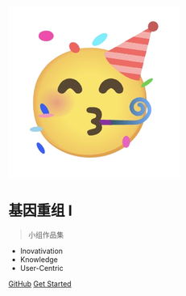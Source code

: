 <!-- _coverpage.md -->

![logo](/_media/logo-removebg-preview.png)

# 基因重组 I

> 小组作品集

- Inovativation
- Knowledge
- User-Centric

[GitHub](https://github.com/wengstA/fab_hw)
[Get Started](https://wengsta.github.io/fab_hw/#/md/about_us)
